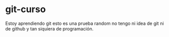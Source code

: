 # git-curso
Estoy aprendiendo git esto es una prueba random no tengo ni idea de git ni de github y tan siquiera de programación.
